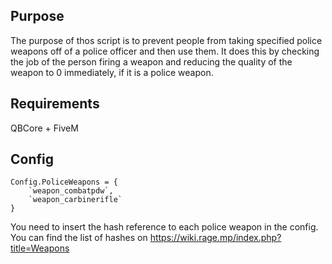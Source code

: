 ## Purpose

The purpose of thos script is to prevent people from taking specified police weapons off of a police officer and then use them. It does this by checking the job of the person firing a weapon and reducing the quality of the weapon to 0 immediately, if it is a police weapon.

## Requirements
QBCore + FiveM

## Config

```
Config.PoliceWeapons = {
    `weapon_combatpdw`,
    `weapon_carbinerifle`
}
```

You need to insert the hash reference to each police weapon in the config. You can find the list of hashes on https://wiki.rage.mp/index.php?title=Weapons